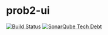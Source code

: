 # prob2-ui

[![Build Status](https://travis-ci.org/bendisposto/prob2-ui.svg?branch=master)](https://travis-ci.org/bendisposto/prob2-ui)
[![SonarQube Tech Debt](https://img.shields.io/sonar/http/sonarqube.com/prob2ui/tech_debt.svg?maxAge=2591000)](https://sonarqube.com/overview?id=prob2ui)
